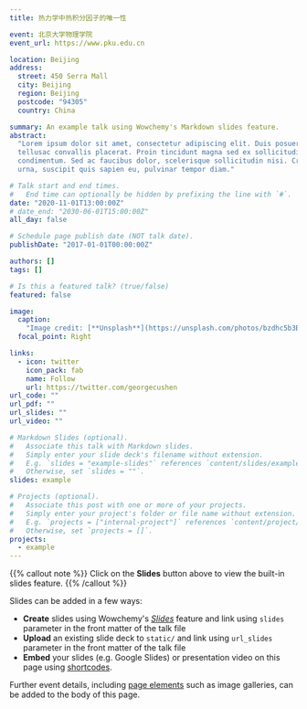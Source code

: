 ```yaml
---
title: 热力学中热积分因子的唯一性

event: 北京大学物理学院
event_url: https://www.pku.edu.cn

location: Beijing
address:
  street: 450 Serra Mall
  city: Beijing
  region: Beijing
  postcode: "94305"
  country: China

summary: An example talk using Wowchemy's Markdown slides feature.
abstract:
  "Lorem ipsum dolor sit amet, consectetur adipiscing elit. Duis posuere
  tellusac convallis placerat. Proin tincidunt magna sed ex sollicitudin
  condimentum. Sed ac faucibus dolor, scelerisque sollicitudin nisi. Cras purus
  urna, suscipit quis sapien eu, pulvinar tempor diam."

# Talk start and end times.
#   End time can optionally be hidden by prefixing the line with `#`.
date: "2020-11-01T13:00:00Z"
# date_end: "2030-06-01T15:00:00Z"
all_day: false

# Schedule page publish date (NOT talk date).
publishDate: "2017-01-01T00:00:00Z"

authors: []
tags: []

# Is this a featured talk? (true/false)
featured: false

image:
  caption:
    "Image credit: [**Unsplash**](https://unsplash.com/photos/bzdhc5b3Bxs)"
  focal_point: Right

links:
  - icon: twitter
    icon_pack: fab
    name: Follow
    url: https://twitter.com/georgecushen
url_code: ""
url_pdf: ""
url_slides: ""
url_video: ""

# Markdown Slides (optional).
#   Associate this talk with Markdown slides.
#   Simply enter your slide deck's filename without extension.
#   E.g. `slides = "example-slides"` references `content/slides/example-slides.md`.
#   Otherwise, set `slides = ""`.
slides: example

# Projects (optional).
#   Associate this post with one or more of your projects.
#   Simply enter your project's folder or file name without extension.
#   E.g. `projects = ["internal-project"]` references `content/project/deep-learning/index.md`.
#   Otherwise, set `projects = []`.
projects:
  - example
---
```


{{% callout note %}} Click on the **Slides** button above to view the built-in
slides feature. {{% /callout %}}

Slides can be added in a few ways:

- **Create** slides using Wowchemy's
  [_Slides_](https://wowchemy.com/docs/managing-content/#create-slides) feature
  and link using `slides` parameter in the front matter of the talk file
- **Upload** an existing slide deck to `static/` and link using `url_slides`
  parameter in the front matter of the talk file
- **Embed** your slides (e.g. Google Slides) or presentation video on this page
  using [shortcodes](https://wowchemy.com/docs/writing-markdown-latex/).

Further event details, including
[page elements](https://wowchemy.com/docs/writing-markdown-latex/) such as image
galleries, can be added to the body of this page.
